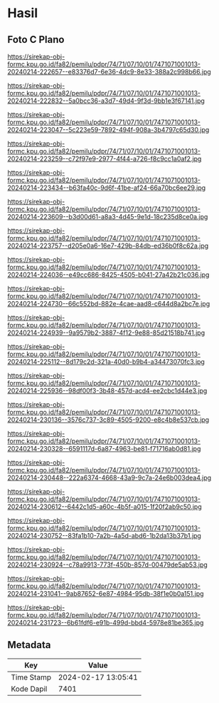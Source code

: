 # Hasil

## Foto C Plano

https://sirekap-obj-formc.kpu.go.id/fa82/pemilu/pdpr/74/71/07/10/01/7471071001013-20240214-222657--e83376d7-6e36-4dc9-8e33-388a2c998b66.jpg

https://sirekap-obj-formc.kpu.go.id/fa82/pemilu/pdpr/74/71/07/10/01/7471071001013-20240214-222832--5a0bcc36-a3d7-49d4-9f3d-9bb1e3f67141.jpg

https://sirekap-obj-formc.kpu.go.id/fa82/pemilu/pdpr/74/71/07/10/01/7471071001013-20240214-223047--5c223e59-7892-494f-908a-3b4797c65d30.jpg

https://sirekap-obj-formc.kpu.go.id/fa82/pemilu/pdpr/74/71/07/10/01/7471071001013-20240214-223259--c72f97e9-2977-4f44-a726-f8c9cc1a0af2.jpg

https://sirekap-obj-formc.kpu.go.id/fa82/pemilu/pdpr/74/71/07/10/01/7471071001013-20240214-223434--b63fa40c-9d6f-41be-af24-66a70bc6ee29.jpg

https://sirekap-obj-formc.kpu.go.id/fa82/pemilu/pdpr/74/71/07/10/01/7471071001013-20240214-223609--b3d00d61-a8a3-4d45-9e1d-18c235d8ce0a.jpg

https://sirekap-obj-formc.kpu.go.id/fa82/pemilu/pdpr/74/71/07/10/01/7471071001013-20240214-223757--d205e0a6-16e7-429b-84db-ed36b0f8c62a.jpg

https://sirekap-obj-formc.kpu.go.id/fa82/pemilu/pdpr/74/71/07/10/01/7471071001013-20240214-224036--e49cc686-8425-4505-b041-27a42b21c036.jpg

https://sirekap-obj-formc.kpu.go.id/fa82/pemilu/pdpr/74/71/07/10/01/7471071001013-20240214-224730--66c552bd-882e-4cae-aad8-c644d8a2bc7e.jpg

https://sirekap-obj-formc.kpu.go.id/fa82/pemilu/pdpr/74/71/07/10/01/7471071001013-20240214-224939--9a9579b2-3887-4f12-9e88-85d21518b741.jpg

https://sirekap-obj-formc.kpu.go.id/fa82/pemilu/pdpr/74/71/07/10/01/7471071001013-20240214-225112--8d179c2d-321a-40d0-b9b4-a34473070fc3.jpg

https://sirekap-obj-formc.kpu.go.id/fa82/pemilu/pdpr/74/71/07/10/01/7471071001013-20240214-225936--98df00f3-3b48-457d-acd4-ee2cbc1d44e3.jpg

https://sirekap-obj-formc.kpu.go.id/fa82/pemilu/pdpr/74/71/07/10/01/7471071001013-20240214-230136--3576c737-3c89-4505-9200-e8c4b8e537cb.jpg

https://sirekap-obj-formc.kpu.go.id/fa82/pemilu/pdpr/74/71/07/10/01/7471071001013-20240214-230328--6591117d-6a87-4963-be81-f71716ab0d81.jpg

https://sirekap-obj-formc.kpu.go.id/fa82/pemilu/pdpr/74/71/07/10/01/7471071001013-20240214-230448--222a6374-4668-43a9-9c7a-24e6b003dea4.jpg

https://sirekap-obj-formc.kpu.go.id/fa82/pemilu/pdpr/74/71/07/10/01/7471071001013-20240214-230612--6442c1d5-a60c-4b5f-a015-1f20f2ab9c50.jpg

https://sirekap-obj-formc.kpu.go.id/fa82/pemilu/pdpr/74/71/07/10/01/7471071001013-20240214-230752--83fa1b10-7a2b-4a5d-abd6-1b2da13b37b1.jpg

https://sirekap-obj-formc.kpu.go.id/fa82/pemilu/pdpr/74/71/07/10/01/7471071001013-20240214-230924--c78a9913-773f-450b-857d-00479de5ab53.jpg

https://sirekap-obj-formc.kpu.go.id/fa82/pemilu/pdpr/74/71/07/10/01/7471071001013-20240214-231041--9ab87652-6e87-4984-95db-38f1e0b0a151.jpg

https://sirekap-obj-formc.kpu.go.id/fa82/pemilu/pdpr/74/71/07/10/01/7471071001013-20240214-231723--6b61fdf6-e91b-499d-bbd4-5978e81be365.jpg


## Metadata

| Key        | Value               |
| ---------- | ------------------- |
| Time Stamp | 2024-02-17 13:05:41 |
| Kode Dapil | 7401                |



